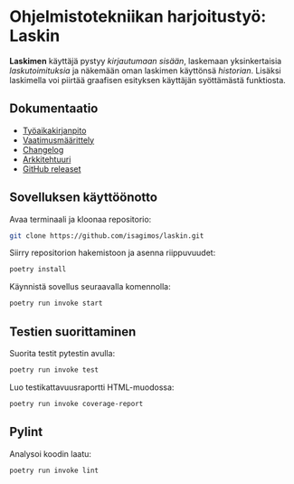 Ohjelmistotekniikan harjoitustyö: Laskin
================================

**Laskimen** käyttäjä pystyy *kirjautumaan sisään*, laskemaan yksinkertaisia *laskutoimituksia* ja näkemään oman laskimen käyttönsä *historian*. Lisäksi laskimella voi piirtää graafisen esityksen käyttäjän syöttämästä funktiosta.

## Dokumentaatio

- [Työaikakirjanpito](https://github.com/isagimos/laskin/blob/master/dokumentaatio/tuntikirjanpito.md)
- [Vaatimusmäärittely](https://github.com/isagimos/laskin/blob/master/dokumentaatio/vaatimusmaarittely.md)
- [Changelog](https://github.com/isagimos/laskin/blob/master/dokumentaatio/changelog.md)
- [Arkkitehtuuri](https://github.com/isagimos/laskin/blob/master/dokumentaatio/arkkitehtuuri.md)
- [GitHub releaset](https://github.com/isagimos/laskin/releases)

## Sovelluksen käyttöönotto

Avaa terminaali ja kloonaa repositorio:

```bash
git clone https://github.com/isagimos/laskin.git
```

Siirry repositorion hakemistoon ja asenna riippuvuudet:

```bash
poetry install
```
Käynnistä sovellus seuraavalla komennolla:

```bash
poetry run invoke start
```

## Testien suorittaminen

Suorita testit pytestin avulla:

```bash
poetry run invoke test
```
Luo testikattavuusraportti HTML-muodossa:
```bash
poetry run invoke coverage-report
```

## Pylint

Analysoi koodin laatu:
```bash
poetry run invoke lint
```
